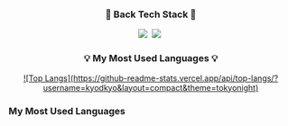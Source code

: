 <!--
**kyodkyo/kyodkyo** is a ✨ _special_ ✨ repository because its `README.md` (this file) appears on your GitHub profile.

Here are some ideas to get you started:

- 🔭 I’m currently working on ...
- 🌱 I’m currently learning ...
- 👯 I’m looking to collaborate on ...
- 🤔 I’m looking for help with ...
- 💬 Ask me about ...
- 📫 How to reach me: ...
- 😄 Pronouns: ...
- ⚡ Fun fact: ...
-->

<h3 align="center">🍳 Back Tech Stack 🍳</h3>
<p align="center">
   <img src="https://img.shields.io/badge/SpringBoot-6DB33F?style=flat&logo=Spring&logoColor=white"/></a>&nbsp
   <img src="https://img.shields.io/badge/Java-007396?style=flat&logo=Java&logoColor=white"/></a>&nbsp
</p>

<h3 align="center">💡 My Most Used Languages 💡</h3>
<p align="center">
  <a href="https://github.com/Easy-Hwan">
    ![Top Langs](https://github-readme-stats.vercel.app/api/top-langs/?username=kyodkyo&layout=compact&theme=tokyonight)
  </a>
</p>

### My Most Used Languages

